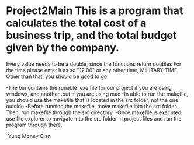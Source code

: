 # Project2Main This is a program that calculates the total cost of a business trip, and the total budget given by the company.
Every value needs to be a double, since the functions return doubles
For the time please enter it as so "12.00" or any other time, MILITARY TIME 
Other than that, you should be good to go

-The bin contains the runable .exe file for our project if you are using windows, and another .out if you are using mac
-In able to run the makefile, you should use the makefile that is located in the src folder, not the one outside
-Before running the makefile, move makefile into the src folder. Then, run makefile through the src directory.
-Once makefile is executed, use file explorer to navigate into the src folder in project files and run the program through there.


-Yung Money Clan 
